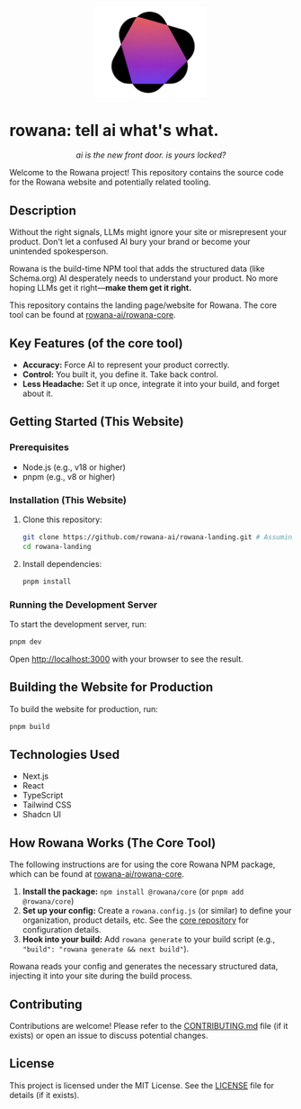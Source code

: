 <p align="center">
  <img src="public/RowanaLogoWhiteBG.png" alt="Rowana Logo" width="200"/>
</p>

# rowana: tell ai what's what.

<p align="center">
  <i>ai is the new front door. is yours locked?</i>
</p>

Welcome to the Rowana project! This repository contains the source code for the Rowana website and potentially related tooling.

## Description

Without the right signals, LLMs might ignore your site or misrepresent your product. Don't let a confused AI bury your brand or become your unintended spokesperson.

Rowana is the build-time NPM tool that adds the structured data (like Schema.org) AI desperately needs to understand your product. No more hoping LLMs get it right—**make them get it right.**

This repository contains the landing page/website for Rowana. The core tool can be found at [rowana-ai/rowana-core](https://github.com/rowana-ai/rowana-core).

## Key Features (of the core tool)

*   **Accuracy:** Force AI to represent your product correctly.
*   **Control:** You built it, you define it. Take back control.
*   **Less Headache:** Set it up once, integrate it into your build, and forget about it.

## Getting Started (This Website)

### Prerequisites

- Node.js (e.g., v18 or higher)
- pnpm (e.g., v8 or higher)

### Installation (This Website)

1. Clone this repository:
   ```bash
   git clone https://github.com/rowana-ai/rowana-landing.git # Assuming this is the repo name
   cd rowana-landing
   ```
2. Install dependencies:
   ```bash
   pnpm install
   ```

### Running the Development Server

To start the development server, run:

```bash
pnpm dev
```

Open [http://localhost:3000](http://localhost:3000) with your browser to see the result.

## Building the Website for Production

To build the website for production, run:

```bash
pnpm build
```

## Technologies Used

- Next.js
- React
- TypeScript
- Tailwind CSS
- Shadcn UI

## How Rowana Works (The Core Tool)

The following instructions are for using the core Rowana NPM package, which can be found at [rowana-ai/rowana-core](https://github.com/rowana-ai/rowana-core).

1.  **Install the package:** `npm install @rowana/core` (or `pnpm add @rowana/core`)
2.  **Set up your config:** Create a `rowana.config.js` (or similar) to define your organization, product details, etc. See the [core repository](https://github.com/rowana-ai/rowana-core) for configuration details.
3.  **Hook into your build:** Add `rowana generate` to your build script (e.g., `"build": "rowana generate && next build"`).

Rowana reads your config and generates the necessary structured data, injecting it into your site during the build process.

## Contributing

Contributions are welcome! Please refer to the [CONTRIBUTING.md](CONTRIBUTING.md) file (if it exists) or open an issue to discuss potential changes.

## License

This project is licensed under the MIT License. See the [LICENSE](LICENSE) file for details (if it exists).

